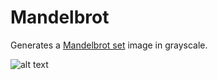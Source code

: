 # Mandelbrot
Generates a [Mandelbrot set](https://en.wikipedia.org/wiki/Mandelbrot_set) image in grayscale.

![alt text](https://raw.githubusercontent.com/rwlynch99/mandelbrot/mandelbrot.png)